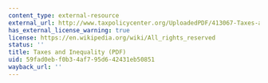 ```yaml
---
content_type: external-resource
external_url: http://www.taxpolicycenter.org/UploadedPDF/413067-Taxes-and-Inequality.pdf
has_external_license_warning: true
license: https://en.wikipedia.org/wiki/All_rights_reserved
status: ''
title: Taxes and Inequality (PDF)
uid: 59fad0eb-f0b3-4af7-95d6-42431eb50851
wayback_url: ''
---
```

